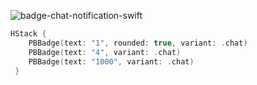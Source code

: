 ![badge-chat-notification-swift](https://github.com/powerhome/playbook/assets/92755007/5304774d-cb61-49c3-a0f7-f869fc731f9f)

```swift
HStack {
    PBBadge(text: "1", rounded: true, variant: .chat)
    PBBadge(text: "4", variant: .chat)
    PBBadge(text: "1000", variant: .chat)
 }
```
